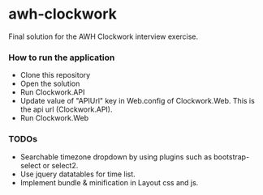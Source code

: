 # awh-clockwork
Final solution for the AWH Clockwork interview exercise.

### How to run the application ###
* Clone this repository
* Open the solution
* Run Clockwork.API
* Update value of "APIUrl" key in Web.config of Clockwork.Web. This is the api url (Clockwork.API).
* Run Clockwork.Web

### TODOs ###
* Searchable timezone dropdown by using plugins such as bootstrap-select or select2.
* Use jquery datatables for time list.
* Implement bundle & minification in Layout css and js.
